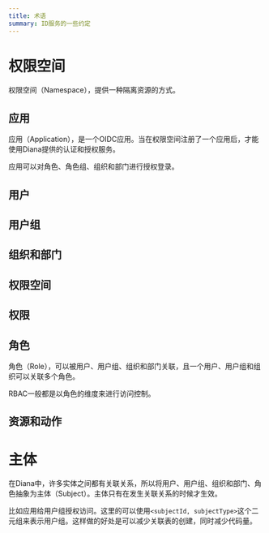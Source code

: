 ```yaml
---
title: 术语
summary: ID服务的一些约定
---
```



# 权限空间

权限空间（Namespace），提供一种隔离资源的方式。

## 应用

应用（Application），是一个OIDC应用。当在权限空间注册了一个应用后，才能使用Diana提供的认证和授权服务。

应用可以对角色、角色组、组织和部门进行授权登录。

## 用户

## 用户组

## 组织和部门

## 权限空间

## 权限


## 角色

角色（Role），可以被用户、用户组、组织和部门关联，且一个用户、用户组和组织可以关联多个角色。

RBAC一般都是以角色的维度来进行访问控制。

## 资源和动作



# 主体

在Diana中，许多实体之间都有关联关系，所以将用户、用户组、组织和部门、角色抽象为主体（Subject）。主体只有在发生关联关系的时候才生效。

比如应用给用户组授权访问。这里的可以使用`<subjectId, subjectType>`这个二元组来表示用户组。这样做的好处是可以减少关联表的创建，同时减少代码量。


